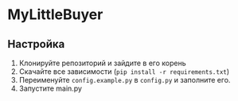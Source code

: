 # MyLittleBuyer

## Настройка

1. Клонируйте репозиторий и зайдите в его корень
2. Скачайте все зависимости (`pip install -r requirements.txt`)
3. Переименуйте `config.example.py` в `config.py` и заполните его.
4. Запустите main.py
